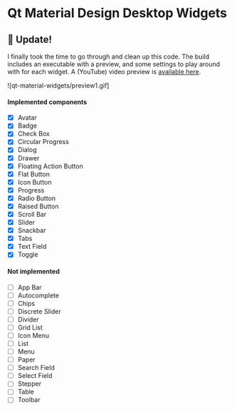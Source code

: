 # Qt Material Design Desktop Widgets

## :hatched_chick: Update!

I finally took the time to go through and clean up this code. The build includes an executable with a preview, and some settings to play around with for each widget. A (YouTube) video preview is [available here](http://www.youtube.com/watch?v=21UMeNVBPU4).

![qt-material-widgets/preview1.gif]

#### Implemented components

- [x] Avatar
- [x] Badge
- [x] Check Box
- [x] Circular Progress
- [x] Dialog
- [x] Drawer
- [x] Floating Action Button
- [x] Flat Button
- [x] Icon Button
- [x] Progress
- [x] Radio Button
- [x] Raised Button
- [x] Scroll Bar
- [x] Slider
- [x] Snackbar
- [x] Tabs
- [x] Text Field
- [x] Toggle

#### Not implemented 

- [ ] App Bar
- [ ] Autocomplete
- [ ] Chips
- [ ] Discrete Slider
- [ ] Divider
- [ ] Grid List
- [ ] Icon Menu
- [ ] List
- [ ] Menu
- [ ] Paper
- [ ] Search Field
- [ ] Select Field
- [ ] Stepper
- [ ] Table
- [ ] Toolbar
